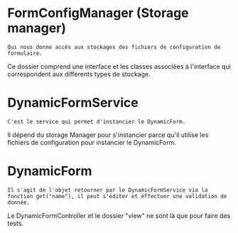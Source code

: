 FormConfigManager (Storage manager)
============

    Qui nous donne accès aux stockages des fichiers de configuration de formulaire.
Ce dossier comprend une interface et les classes associées à l'interface qui correspondent aux différents types de stockage.


DynamicFormService
============

    C'est le service qui permet d'instancier le DynamicForm.
Il dépend du storage Manager pour s'instancier parce qu'il utilise les fichiers de configuration pour instancier le DynamicForm.

DynamicForm
============

    Il s'agit de l'objet retourner par le DynamicFormService via la fonction get("name"), il peut s'éditer et éffectuer une validation de donnée.


Le DynamicFormController et le dossier "view" ne sont là que pour faire des tests.